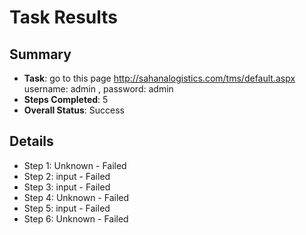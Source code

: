 
# Task Results

## Summary
- **Task**: go to this page http://sahanalogistics.com/tms/default.aspx username: admin , password: admin
- **Steps Completed**: 5
- **Overall Status**: Success

## Details
- Step 1: Unknown - Failed
- Step 2: input - Failed
- Step 3: input - Failed
- Step 4: Unknown - Failed
- Step 5: input - Failed
- Step 6: Unknown - Failed
